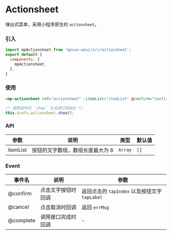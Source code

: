 # Actionsheet

弹出式菜单，采用小程序原生的 `actionsheet`。

<imgPreview imgUrl="/assets/actionsheet.png"/>

### 引入

``` js
import mpActionsheet from 'mpvue-weui/src/actionsheet';
export default {
  components: {
    mpActionsheet,
  },
}
```

### 使用

``` html
<mp-actionsheet ref="actionsheet" :itemList="itemList" @confirm="confirm" @cancel="cancel"></mp-actionsheet>
```

``` js
/* 调用组件的 `show` 方法进行初始化 */
this.$refs.actionsheet.show();
```

### API

| 参数 | 说明 | 类型 | 默认值 |
|-----------|-----------|-----------|-------------|
| itemList | 按钮的文字数组，数组长度最大为 6  | `Array` | `[]` |


### Event
| 事件名 | 说明 | 参数 |
|-----------|-----------|-----------|
| @confirm | 点击文字按钮时回调 | 返回点击的 `tapIndex` 以及按钮文字 `tapLabel` |
| @cancel | 点击取消时回调 | 返回 `errMsg` |
| @complete | 调用接口完成时回调 | - |
